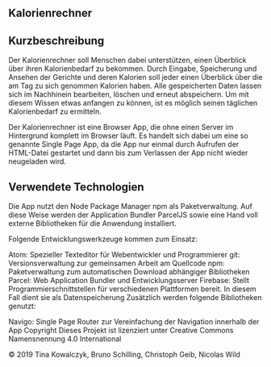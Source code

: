 Kalorienrechner
---------------------------------------------

Kurzbeschreibung
------------------------------
Der Kalorienrechner soll Menschen dabei unterstützen, einen Überblick über ihren Kalorienbedarf zu bekommen. Durch Eingabe, Speicherung und Ansehen der Gerichte und deren Kalorien soll jeder einen Überblick über die am Tag zu sich genommen Kalorien haben. Alle gespeicherten Daten lassen sich im Nachhinein bearbeiten, löschen und erneut abspeichern. Um mit diesem Wissen etwas anfangen zu können, ist es möglich seinen täglichen Kalorienbedarf zu ermitteln.

Der Kalorienrechner ist eine Browser App, die ohne einen Server im Hintergrund komplett im Browser läuft. Es handelt sich dabei um eine so genannte Single Page App, da die App nur einmal durch Aufrufen der HTML-Datei gestartet und dann bis zum Verlassen der App nicht wieder neugeladen wird.


Verwendete Technologien
------------------------------
Die App nutzt den Node Package Manager npm als Paketverwaltung. Auf diese Weise werden der Application Bundler ParcelJS sowie eine Hand voll externe Bibliotheken für die Anwendung installiert.

Folgende Entwicklungswerkzeuge kommen zum Einsatz:

Atom: Spezieller Texteditor für Webentwickler und Programmierer
git: Versionsverwaltung zur gemeinsamen Arbeit am Quellcode
npm: Paketverwaltung zum automatischen Download abhängiger Bibliotheken
Parcel: Web Application Bundler und Entwicklungsserver
Firebase: Stellt Programmierschnittstellen für verschiedenen Plattformen bereit. In diesem Fall dient sie als Datenspeicherung
Zusätzlich werden folgende Bibliotheken genutzt:

Navigo: Single Page Router zur Vereinfachung der Navigation innerhalb der App
Copyright
Dieses Projekt ist lizenziert unter Creative Commons Namensnennung 4.0 International

© 2019 Tina Kowalczyk, Bruno Schilling, Christoph Geib, Nicolas Wild
